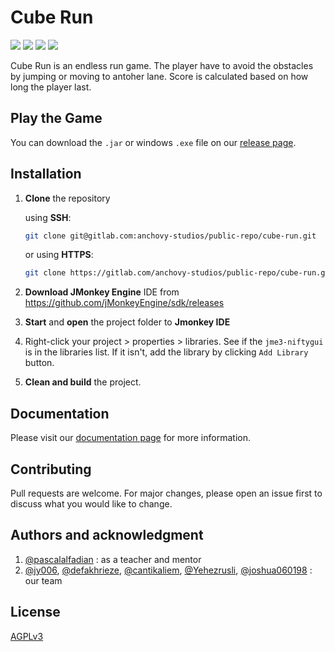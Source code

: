 # Cube Run

![](https://img.shields.io/github/issues/Anchovy-Studios/Cube-Run) ![](https://img.shields.io/github/license/Anchovy-Studios/Cube-Run) ![](https://img.shields.io/github/v/release/Anchovy-Studios/Cube-Run) ![](https://img.shields.io/github/languages/code-size/Anchovy-Studios/Cube-Run)

Cube Run is an endless run game. The player have to avoid the obstacles by jumping or moving to antoher lane. Score is calculated based on how long the player last.

## Play the Game

You can download the `.jar` or windows `.exe` file on our [release page](https://github.com/Anchovy-Studios/Cube-Run/releases).

## Installation

1. **Clone** the repository

   using **SSH**:

   ```bash
   git clone git@gitlab.com:anchovy-studios/public-repo/cube-run.git
   ```

   or using **HTTPS**:

   ```bash
   git clone https://gitlab.com/anchovy-studios/public-repo/cube-run.git
   ```

2. **Download JMonkey Engine** IDE from https://github.com/jMonkeyEngine/sdk/releases

3. **Start** and **open** the project folder to **Jmonkey IDE**

4. Right-click your project > properties > libraries. See if the `jme3-niftygui` is in the libraries list. If it isn't, add the library by clicking `Add Library` button.

5. **Clean and build** the project.

## Documentation

Please visit our [documentation page](https://anchovy-studios.github.io/Cube-Run/) for more information.

## Contributing
Pull requests are welcome. For major changes, please open an issue first to discuss what you would like to change.

##  Authors and acknowledgment

1. [@pascalalfadian](https://github.com/pascalalfadian) : as a teacher and mentor
2. [@jy006](), [@defakhrieze](https://github.com/defakhrieze), [@cantikaliem](https://github.com/cantikaliem), [@Yehezrusli](https://github.com/Yehezrusli), [@joshua060198](https://github.com/joshua060198) : our team

## License
[AGPLv3](https://choosealicense.com/licenses/agpl-3.0/)